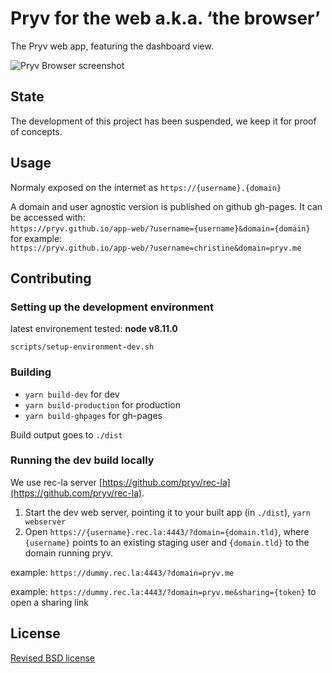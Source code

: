 # Pryv for the web a.k.a. ‘the browser’

The Pryv web app, featuring the dashboard view.

![Pryv Browser screenshot](resources/screenshot.png)

## State

The development of this project has been suspended, we keep it for proof of concepts.

## Usage

Normaly exposed on the internet as `https://{username}.{domain}` 

A domain and user agnostic version is published on github gh-pages. It can be accessed with:   
`https://pryv.github.io/app-web/?username={username}&domain={domain}`   
for example:   
`https://pryv.github.io/app-web/?username=christine&domain=pryv.me`


## Contributing

### Setting up the development environment

latest environement tested: **node v8.11.0** 

`scripts/setup-environment-dev.sh`


### Building

- `yarn build-dev` for dev
- `yarn build-production` for production
- `yarn build-ghpages` for gh-pages

Build output goes to `./dist`


### Running the dev build locally

We use rec-la server [https://github.com/pryv/rec-la](https://github.com/pryv/rec-la).

1. Start the dev web server, pointing it to your built app (in `./dist`), `yarn webserver`
2. Open `https://{username}.rec.la:4443/?domain={domain.tld}`, where `{username}` points to an existing staging user and `{domain.tld}` to the domain running pryv. 

example: `https://dummy.rec.la:4443/?domain=pryv.me`

example: `https://dummy.rec.la:4443/?domain=pryv.me&sharing={token}` to open a sharing link

## License

[Revised BSD license](https://github.com/pryv/documents/blob/master/license-bsd-revised.md)
